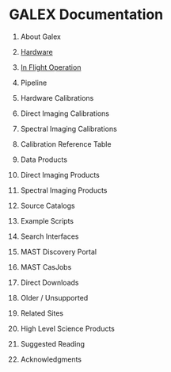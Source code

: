 # GALEX Documentation

1. About Galex
  1. [Hardware](./about/hardware/hardware.md "Hardware")
  2. [In Flight Operation](./about/operation/operation.md "In Flight Operations")

2. Pipeline
  1. Hardware Calibrations
  2. Direct Imaging Calibrations
  3. Spectral Imaging Calibrations
  4. Calibration Reference Table

3. Data Products
  1. Direct Imaging Products
  2. Spectral Imaging Products
  3. Source Catalogs

4. Example Scripts

5. Search Interfaces
  1. MAST Discovery Portal
  2. MAST CasJobs
  3. Direct Downloads
  4. Older / Unsupported

6. Related Sites
  1. High Level Science Products
  2. Suggested Reading

7. Acknowledgments

